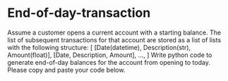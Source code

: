 # End-of-day-transaction
Assume a customer opens a current account with a starting balance. The list of subsequent transactions for that account are stored as a list of lists with the following structure: [ [Date(datetime), Description(str), Amount(float)], [Date, Description, Amount], …, ] Write python code to generate end-of-day balances for the account from opening to today. Please copy and paste your code below.
